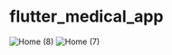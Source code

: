 # flutter_medical_app

![Home (8)](https://user-images.githubusercontent.com/62948764/121813984-62cdaa00-cc8e-11eb-9de9-b9196117a235.png)
![Home (7)](https://user-images.githubusercontent.com/62948764/121813985-66f9c780-cc8e-11eb-83ed-66d62eb7c511.png)
